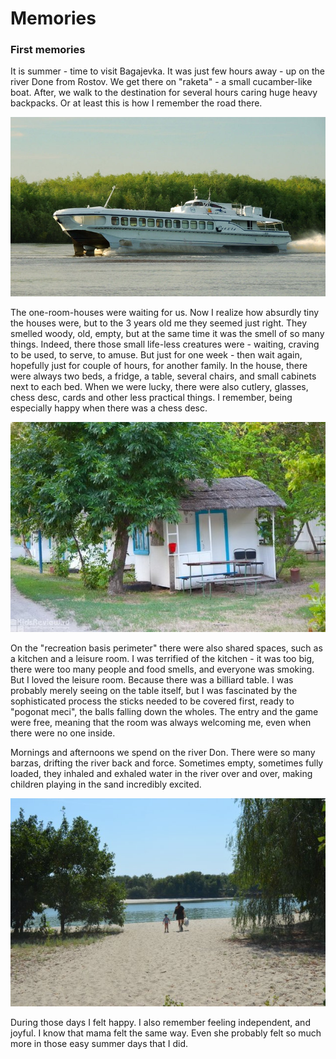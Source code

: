 # Memories

### First memories 

It is summer - time to visit Bagajevka. It was just few hours away - up on the river Done from Rostov. We get there on "raketa" - a small cucamber-like boat. After, we walk to the destination for several hours caring huge heavy backpacks. Or at least this is how I remember the road there.

![](../.gitbook/assets/fqowhmztpr.jpg)

The one-room-houses were waiting for us. Now I realize how absurdly tiny the houses were, but to the 3 years old me they seemed just right. They smelled woody, old, empty, but at the same time it was the smell of so many things. Indeed, there those small life-less creatures were - waiting, craving to be used, to serve, to amuse. But just for one week - then wait again, hopefully just for couple of hours, for another family. In the house, there were always two beds, a fridge, a table, several chairs, and small cabinets next to each bed. When we were lucky, there were also cutlery, glasses, chess desc, cards and other less practical things. I remember, being especially happy when there was a chess desc.

![](../.gitbook/assets/oreshek.jpg)

On the "recreation basis perimeter" there were also shared spaces, such as a kitchen and a leisure room. I was terrified of the kitchen - it was too big, there were too many people and food smells, and everyone was smoking. But I loved the leisure room. Because there was a billiard table. I was probably merely seeing on the table itself, but I was fascinated by the sophisticated process the sticks needed to be covered first, ready to "pogonat meci", the balls falling down the wholes. The entry and the game were free, meaning that the room was always welcoming me, even when there were no one inside. 

Mornings and afternoons we spend on the river Don. There were so many barzas, drifting the river back and force. Sometimes empty, sometimes fully loaded, they inhaled and exhaled water in the river over and over, making children playing in the sand incredibly excited. 

![](../.gitbook/assets/1558940525_phoca_thumb_l_dsc_0978.jpg)

During those days I felt happy. I also remember feeling independent, and joyful. I know that mama felt the same way. Even she probably felt so much more in those easy summer days that I did. 



